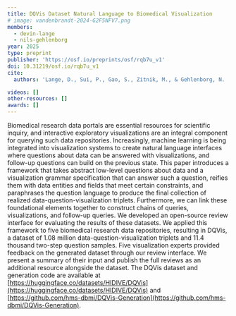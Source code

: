 ```yaml
---
title: DQVis Dataset Natural Language to Biomedical Visualization
# image: vandenbrandt-2024-G2F5NFV7.png
members:
  - devin-lange
  - nils-gehlenborg
year: 2025
type: preprint
publisher: 'https://osf.io/preprints/osf/rqb7u_v1'
doi: 10.31219/osf.io/rqb7u_v1
cite:
  authors: 'Lange, D., Sui, P., Gao, S., Zitnik, M., & Gehlenborg, N. ' 

videos: []
other-resources: []
awards: []
---
```

Biomedical research data portals are essential resources for scientific inquiry, and interactive exploratory visualizations are an integral component for querying such data repositories. Increasingly, machine learning is being integrated into visualization systems to create natural language interfaces where questions about data can be answered with visualizations, and follow-up questions can build on the previous state. This paper introduces a framework that takes abstract low-level questions about data and a visualization grammar specification that can answer such a question, reifies them with data entities and fields that meet certain constraints, and paraphrases the question language to produce the final collection of realized data-question-visualization triplets. Furthermore, we can link these foundational elements together to construct chains of queries, visualizations, and follow-up queries. We developed an open-source review interface for evaluating the results of these datasets. We applied this framework to five biomedical research data repositories, resulting in DQVis, a dataset of 1.08 million data-question-visualization triplets and 11.4 thousand two-step question samples. Five visualization experts provided feedback on the generated dataset through our review interface. We present a summary of their input and publish the full reviews as an additional resource alongside the dataset. The DQVis dataset and generation code are available at [https://huggingface.co/datasets/HIDIVE/DQVis](https://huggingface.co/datasets/HIDIVE/DQVis) and [https://github.com/hms-dbmi/DQVis-Generation](https://github.com/hms-dbmi/DQVis-Generation).